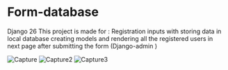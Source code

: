 # Form-database
Django 26 This project is made for :  Registration inputs with storing data in local database creating models and rendering all the registered users in next page after submitting the form (Django-admin )

![Capture](https://user-images.githubusercontent.com/70743320/127741574-a992ccba-5d46-4ce1-866d-41ccf9b87d91.PNG)
![Capture2](https://user-images.githubusercontent.com/70743320/127741575-d175d335-fc73-4acd-b01d-65a288c236f7.PNG)
![Capture3](https://user-images.githubusercontent.com/70743320/127741668-841b5cc7-358d-4e61-a5c7-2d27c6cb017d.PNG)
